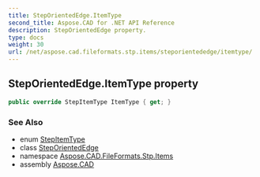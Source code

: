 ```yaml
---
title: StepOrientedEdge.ItemType
second_title: Aspose.CAD for .NET API Reference
description: StepOrientedEdge property. 
type: docs
weight: 30
url: /net/aspose.cad.fileformats.stp.items/steporientededge/itemtype/
---
```

## StepOrientedEdge.ItemType property

```csharp
public override StepItemType ItemType { get; }
```

### See Also

* enum [StepItemType](../../stepitemtype/)
* class [StepOrientedEdge](../)
* namespace [Aspose.CAD.FileFormats.Stp.Items](../../steporientededge/)
* assembly [Aspose.CAD](../../../)


